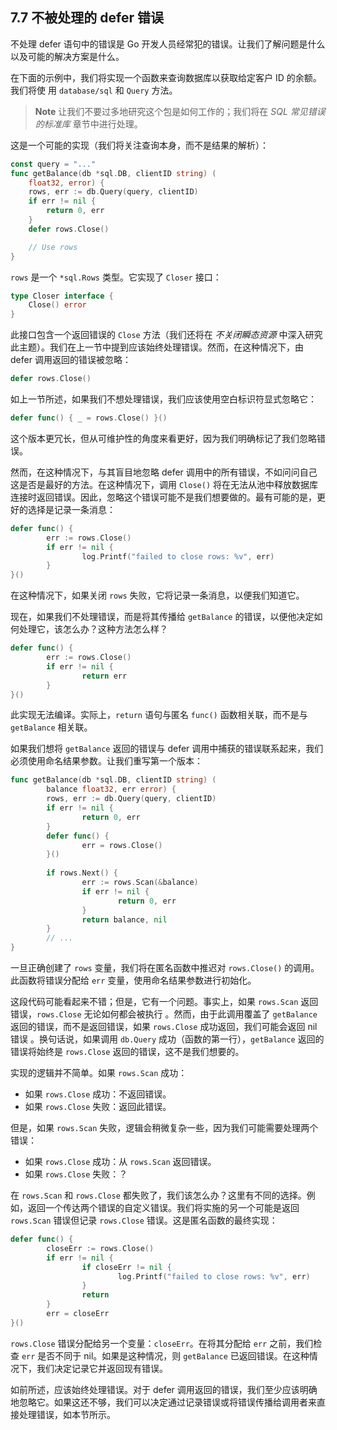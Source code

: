 ## 7.7 不被处理的 defer 错误

不处理 defer 语句中的错误是 Go 开发人员经常犯的错误。让我们了解问题是什么以及可能的解决方案是什么。

在下面的示例中，我们将实现一个函数来查询数据库以获取给定客户 ID 的余额。我们将使 用 `database/sql` 和 `Query` 方法。

> **Note** 让我们不要过多地研究这个包是如何工作的；我们将在 *SQL 常见错误的标准库* 章节中进行处理。

这是一个可能的实现（我们将关注查询本身，而不是结果的解析）：

```go
const query = "..."
func getBalance(db *sql.DB, clientID string) (
    float32, error) {
    rows, err := db.Query(query, clientID)
    if err != nil {
        return 0, err
    }
    defer rows.Close()

    // Use rows
}
```

`rows` 是一个 `*sql.Rows` 类型。它实现了 `Closer` 接口：

```go
type Closer interface {
    Close() error
}
```

此接口包含一个返回错误的 `Close` 方法（我们还将在 *不关闭瞬态资源* 中深入研究此主题）。我们在上一节中提到应该始终处理错误。然而，在这种情况下，由 defer 调用返回的错误被忽略：

```go
defer rows.Close()
```

如上一节所述，如果我们不想处理错误，我们应该使用空白标识符显式忽略它：

```go
defer func() { _ = rows.Close() }()
```

这个版本更冗长，但从可维护性的角度来看更好，因为我们明确标记了我们忽略错误。

然而，在这种情况下，与其盲目地忽略 defer 调用中的所有错误，不如问问自己这是否是最好的方法。在这种情况下，调用 `Close()` 将在无法从池中释放数据库连接时返回错误。因此，忽略这个错误可能不是我们想要做的。最有可能的是，更好的选择是记录一条消息：

```go
defer func() {
        err := rows.Close()
        if err != nil {
                log.Printf("failed to close rows: %v", err)
        }
}()
```

在这种情况下，如果关闭 `rows` 失败，它将记录一条消息，以便我们知道它。

现在，如果我们不处理错误，而是将其传播给 `getBalance` 的错误，以便他决定如何处理它，该怎么办？这种方法怎么样？

```go
defer func() {
        err := rows.Close()
        if err != nil {
                return err
        }
}()
```

此实现无法编译。实际上，`return` 语句与匿名 `func()` 函数相关联，而不是与 `getBalance` 相关联。

如果我们想将 `getBalance` 返回的错误与 defer 调用中捕获的错误联系起来，我们必须使用命名结果参数。让我们重写第一个版本：

```go
func getBalance(db *sql.DB, clientID string) (
        balance float32, err error) {
        rows, err := db.Query(query, clientID)
        if err != nil {
                return 0, err
        }
        defer func() {
                err = rows.Close()
        }()
    
        if rows.Next() {
                err := rows.Scan(&balance)
                if err != nil {
                        return 0, err
                }
                return balance, nil
        }
        // ...
}
```

一旦正确创建了 `rows` 变量，我们将在匿名函数中推迟对 `rows.Close()` 的调用。此函数将错误分配给 `err` 变量，使用命名结果参数进行初始化。

这段代码可能看起来不错；但是，它有一个问题。事实上，如果 `rows.Scan` 返回错误，`rows.Close` 无论如何都会被执行 。然而，由于此调用覆盖了 `getBalance` 返回的错误，而不是返回错误，如果 `rows.Close` 成功返回，我们可能会返回 nil 错误 。换句话说，如果调用 `db.Query` 成功（函数的第一行），`getBalance` 返回的错误将始终是 `rows.Close` 返回的错误，这不是我们想要的。

实现的逻辑并不简单。如果 `rows.Scan` 成功：

* 如果 `rows.Close` 成功：不返回错误。
* 如果 `rows.Close` 失败：返回此错误。

但是，如果 `rows.Scan` 失败，逻辑会稍微复杂一些，因为我们可能需要处理两个错误：

* 如果 `rows.Close` 成功：从 `rows.Scan` 返回错误。
* 如果 `rows.Close` 失败：？

在 `rows.Scan` 和 `rows.Close` 都失败了，我们该怎么办？这里有不同的选择。例如，返回一个传达两个错误的自定义错误。我们将实施的另一个可能是返回 `rows.Scan` 错误但记录 `rows.Close` 错误。这是匿名函数的最终实现：

```go
defer func() {
        closeErr := rows.Close()
        if err != nil {
                if closeErr != nil {
                        log.Printf("failed to close rows: %v", err)
                }
                return
        }
        err = closeErr
}()
```

`rows.Close` 错误分配给另一个变量：`closeErr`。在将其分配给 `err` 之前，我们检查 `err` 是否不同于 nil。如果是这种情况，则 `getBalance` 已返回错误。在这种情况下，我们决定记录它并返回现有错误。

如前所述，应该始终处理错误。对于 defer 调用返回的错误，我们至少应该明确地忽略它。如果这还不够，我们可以决定通过记录错误或将错误传播给调用者来直接处理错误，如本节所示。
